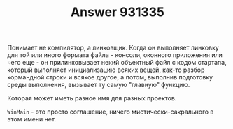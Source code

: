 ﻿---
title: "Answer 931335"
se.owner.user_id: 228791
se.owner.display_name: "Mikhailo"
se.owner.link: "https://ru.stackoverflow.com/users/228791/mikhailo"
se.answer_id: 931335
se.question_id: 885517
se.post_type: answer
se.score: 0
se.is_accepted: False
---
<p>Понимает не компилятор, а линковщик. Когда он выполняет линковку для той или иного формата файла - консоли, оконного приложения или чего еще - он прилинковывает некий объектный файл с кодом стартапа, который выполняет инициализацию всяких вещей, как-то разбор кормандной строки и всякое другое, а потом, выполнив подготовку среды выполнения, вызывает ту самую "главную" функцию.  </p>

<p>Которая может иметь разное имя для разных проектов.</p>

<p><code>WinMain</code> - это просто соглашение, ничего мистически-сакрального в этом имени нет.</p>
